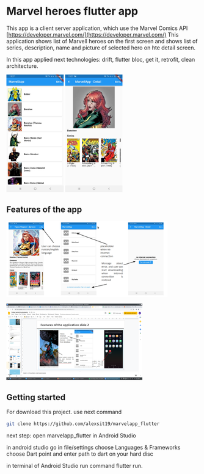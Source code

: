 # Marvel heroes flutter app

This app is a client server application, which use the Marvel Comics API [https://developer.marvel.com/](https://developer.marvel.com/)
This application shows list of Marvell heroes on the first screen and shows list of series, description, name and picture of selected hero
on hte detail screen.

In this app applied next technologies: drift, flutter bloc, get it, retrofit, clean architecture.
<p>
<img src="screenshots/list_of_heroes.jpg" width=150>

<img src="screenshots/heroes_details.jpg" width=150>
</p>

## Features of the app
<p>
<img src="screenshots/features_1.png" height=200>
</p>
<p>
<img src="screenshots/features_2.png" height=200>
</p>

## Getting started

For download this project. use next command

```sh
git clone https://github.com/alexsit19/marvelapp_flutter
```
next step: open marvelapp_flutter in Android Studio

in android studio go in file/settings choose Languages & Frameworks
choose Dart point and enter path to dart on your hard disc

in terminal of Android Studio run command flutter run.
 